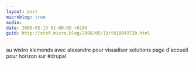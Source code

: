 ```yaml
---
layout: post
microblog: true
audio: 
date: 2008-05-13 01:00:00 +0100
guid: http://xtof.micro.blog/2008/05/13/t810043720.html
---
```

au wistro klemends avec alexandre pour visualiser solutions page d'accueil pour horizon sur #drupal
